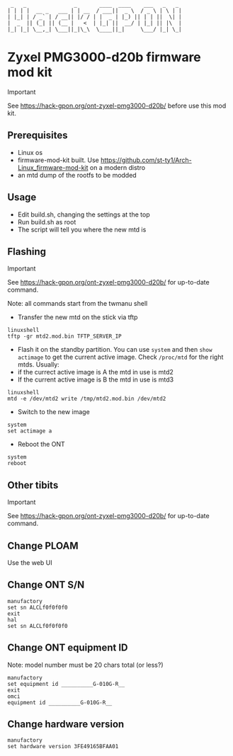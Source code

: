 ```
 _   _               _       ____  ____    ___   _   _ 
| | | |  __ _   ___ | | __  / ___||  _ \  / _ \ | \ | |
| |_| | / _` | / __|| |/ / | |  _ | |_) || | | ||  \| |
|  _  || (_| || (__ |   <  | |_| ||  __/ | |_| || |\  |
|_| |_| \__,_| \___||_|\_\  \____||_|     \___/ |_| \_|
```

# Zyxel PMG3000-d20b firmware mod kit

> [!IMPORTANT] 
> See https://hack-gpon.org/ont-zyxel-pmg3000-d20b/ before use this mod kit.

## Prerequisites
- Linux os
- firmware-mod-kit built. Use https://github.com/st-ty1/Arch-Linux_firmware-mod-kit on a modern distro
- an mtd dump of the rootfs to be modded

## Usage
- Edit build.sh, changing the settings at the top
- Run build.sh as root
- The script will tell you where the new mtd is

## Flashing

> [!IMPORTANT] 
> See https://hack-gpon.org/ont-zyxel-pmg3000-d20b/ for up-to-date command.

Note: all commands start from the twmanu shell
- Transfer the new mtd on the stick via tftp
```
linuxshell
tftp -gr mtd2.mod.bin TFTP_SERVER_IP
```
- Flash it on the standby partition. 
You can use `system` and then `show actimage` to get the current active image. Check `/proc/mtd` for the right mtds. Usually:
- if the currect active image is A the mtd in use is mtd2
- If the current active image is B the mtd in use is mtd3
```
linuxshell
mtd -e /dev/mtd2 write /tmp/mtd2.mod.bin /dev/mtd2
```
- Switch to the new image
```
system
set actimage a
```
- Reboot the ONT
```
system
reboot
```

## Other tibits

> [!IMPORTANT] 
> See https://hack-gpon.org/ont-zyxel-pmg3000-d20b/ for up-to-date command.

## Change PLOAM
Use the web UI
## Change ONT S/N
```
manufactory
set sn ALCLf0f0f0f0
exit
hal
set sn ALCLf0f0f0f0
```
## Change ONT equipment ID
Note: model number must be 20 chars total (or less?)

```
manufactory
set equipment id __________G-010G-R__
exit
omci
equipment id __________G-010G-R__
```
## Change hardware version
```
manufactory
set hardware version 3FE49165BFAA01
```

